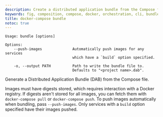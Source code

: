 ```yaml
---
description: Create a distributed application bundle from the Compose file.
keywords: fig, composition, compose, docker, orchestration, cli, bundle
title: docker-compose bundle
notoc: true
---
```


```
Usage: bundle [options]

Options:
    --push-images              Automatically push images for any services
                               which have a `build` option specified.

    -o, --output PATH          Path to write the bundle file to.
                               Defaults to "<project name>.dab".
```

Generate a Distributed Application Bundle (DAB) from the Compose file.

Images must have digests stored, which requires interaction with a
Docker registry. If digests aren't stored for all images, you can fetch
them with `docker-compose pull` or `docker-compose push`. To push images
automatically when bundling, pass `--push-images`. Only services with
a `build` option specified have their images pushed.
